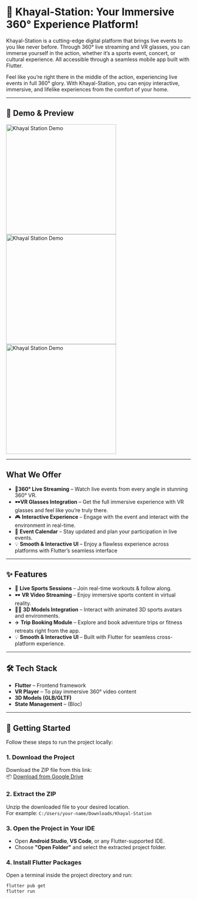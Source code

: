 # 🚀 Khayal-Station: Your Immersive 360° Experience Platform!
Khayal-Station is a cutting-edge digital platform that brings live events to you like never before. Through 360° live streaming and VR glasses, you can immerse yourself in the action, whether it’s a sports event, concert, or cultural experience. All accessible through a seamless mobile app built with Flutter.

Feel like you’re right there in the middle of the action, experiencing live events in full 360° glory. With Khayal-Station, you can enjoy interactive, immersive, and lifelike experiences from the comfort of your home.

---

## 📸 Demo & Preview
<img src="https://github.com/user-attachments/assets/dce34a4b-5b65-4419-9cec-50e8fb287417" width="300" alt="Khayal Station Demo" />

<img src="https://github.com/user-attachments/assets/d8b5ed36-a543-4895-bc39-69da8c3e5d52" width="300" alt="Khayal Station Demo" />

<img src="https://github.com/user-attachments/assets/9d4c092c-92a9-4c56-b56a-247bf9d528e0" width="300" alt="Khayal Station Demo" />

---
## What We Offer
- 🎥**360° Live Streaming**  – Watch live events from every angle in stunning 360° VR.
- 🕶**VR Glasses Integration** – Get the full immersive experience with VR glasses and feel like you’re truly there.
- 🎮 **Interactive Experience** – Engage with the event and interact with the environment in real-time.
- 📅 **Event Calendar** – Stay updated and plan your participation in live events.
- 💡 **Smooth & Interactive UI** – Enjoy a flawless experience across platforms with Flutter’s seamless interface

----
## ✨ Features

- 🎥 **Live Sports Sessions** – Join real-time workouts & follow along.
- 🕶️ **VR Video Streaming** – Enjoy immersive sports content in virtual reality.
- 🧍‍♂️ **3D Models Integration** – Interact with animated 3D sports avatars and environments.
- ✈️ **Trip Booking Module** – Explore and book adventure trips or fitness retreats right from the app.
- 💡 **Smooth & Interactive UI** – Built with Flutter for seamless cross-platform experience.

---

## 🛠️ Tech Stack

- **Flutter** – Frontend framework
- **VR Player** – To play immersive 360° video content
- **3D Models (GLB/GLTF)**
- **State Management** – (Bloc)

---
## 🚀 Getting Started

Follow these steps to run the project locally:

### 1. **Download the Project**

Download the ZIP file from this link:  
📦 [Download from Google Drive](https://drive.google.com/file/d/1CLEO2s7jPgL28Am7yfKhjw80tf8zFc0F/view?usp=sharing)

### 2. **Extract the ZIP**

Unzip the downloaded file to your desired location.  
For example: `C:/Users/your-name/Downloads/Khayal-Station`

### 3. **Open the Project in Your IDE**

- Open **Android Studio**, **VS Code**, or any Flutter-supported IDE.
- Choose **"Open Folder"** and select the extracted project folder.

### 4. **Install Flutter Packages**

Open a terminal inside the project directory and run:

```bash
flutter pub get
flutter run
